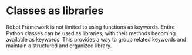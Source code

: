 # Classes as libraries

Robot Framework is not limited to using functions as keywords. Entire Python classes can be used as libraries, with their methods becoming available as keywords. This provides a way to group related keywords and maintain a structured and organized library.